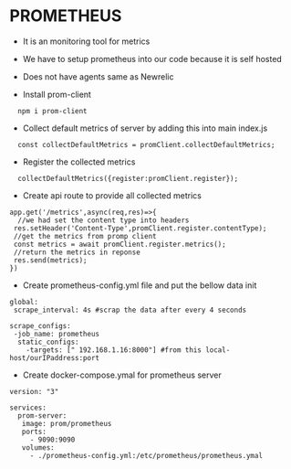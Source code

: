 # PROMETHEUS
- It is an monitoring tool for metrics
- We have to setup prometheus into our code because it is self hosted
- Does not have agents same as Newrelic

- Install prom-client
```
  npm i prom-client
```

- Collect default metrics of server by adding this into main index.js
```
  const collectDefaultMetrics = promClient.collectDefaultMetrics;
```

- Register the collected metrics
```
  collectDefaultMetrics({register:promClient.register});
```

- Create api route to provide all collected metrics
```
app.get('/metrics',async(req,res)=>{
  //we had set the content type into headers
 res.setHeader('Content-Type',promClient.register.contentType);
 //get the metrics from promp client
 const metrics = await promClient.register.metrics();
 //return the metrics in reponse
 res.send(metrics);
})
```

- Create prometheus-config.yml file and put the bellow data init
```
global:
 scrape_interval: 4s #scrap the data after every 4 seconds

scrape_configs:
 -job_name: prometheus
  static_configs:
    -targets: [" 192.168.1.16:8000"] #from this local-host/ourIPaddress:port
```

- Create docker-compose.ymal for prometheus server
```
version: "3"

services:
  prom-server:
   image: prom/prometheus
   ports:
     - 9090:9090
   volumes:
     - ./prometheus-config.yml:/etc/prometheus/prometheus.ymal
```
